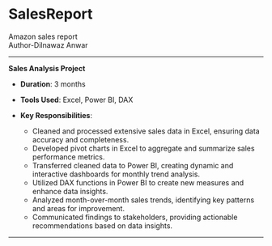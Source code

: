# SalesReport
Amazon sales report 
<br> Author-Dilnawaz Anwar

---

**Sales Analysis Project**

- **Duration**: 3 months
- **Tools Used**: Excel, Power BI, DAX

- **Key Responsibilities**:
  - Cleaned and processed extensive sales data in Excel, ensuring data accuracy and completeness.
  - Developed pivot charts in Excel to aggregate and summarize sales performance metrics.
  - Transferred cleaned data to Power BI, creating dynamic and interactive dashboards for monthly trend analysis.
  - Utilized DAX functions in Power BI to create new measures and enhance data insights.
  - Analyzed month-over-month sales trends, identifying key patterns and areas for improvement.
  - Communicated findings to stakeholders, providing actionable recommendations based on data insights.

---

